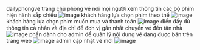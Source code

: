 dailyphongve
trang chủ phòng vé nơi mọi người xem thông tin các bộ phim hiện hành sắp chiếu
![image](https://user-images.githubusercontent.com/72543287/173166774-9b69372e-a3dc-427f-b46b-001bd8f6ca04.png)
khách hàng lựa chọn phim theo thể 
![image](https://user-images.githubusercontent.com/72543287/173166805-961c553d-c20c-4427-b31c-8a3a25f10975.png)
khách hàng lựa chọn phim muốn mua và thanh toán
![image](https://user-images.githubusercontent.com/72543287/173166877-7e45d075-2c31-46ac-91b8-2c0e044d0a31.png)
điền đầy đủ thông tin cá nhân và địa chỉ để đơn vị gần nhất chuyển vé đến tận nhà
![image](https://user-images.githubusercontent.com/72543287/173166890-f1de2430-d435-4584-ab4d-0779502ed958.png)
phần dành cho admin để quản lý nội dung vé đang được bán trên trang web
![image](https://user-images.githubusercontent.com/72543287/173166895-43b94f38-04a7-4a22-9efe-9fa3f3ccf3f0.png)
admin cập nhật vé mới 
![image](https://user-images.githubusercontent.com/72543287/173166916-b7da3c92-fa5a-4a19-a52e-091c6cc68d22.png)
